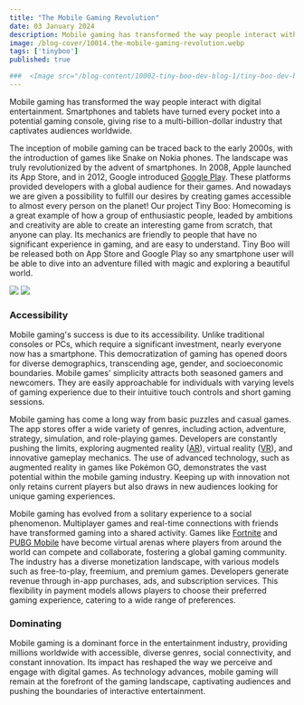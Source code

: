 ```yaml
---
title: "The Mobile Gaming Revolution"
date: 03 January 2024
description: Mobile gaming has transformed the way people interact with digital entertainment.
image: /blog-cover/10014.the-mobile-gaming-revolution.webp
tags: ['tinyboo']
published: true

###  <Image src="/blog-content/10002-tiny-boo-dev-blog-1/tiny-boo-dev-blog-1-2.webp" class="mx-auto"></Image>
---
```


Mobile gaming has transformed the way people interact with digital entertainment. Smartphones and tablets have turned every pocket into a potential gaming console, giving rise to a multi-billion-dollar industry that captivates audiences worldwide.

The inception of mobile gaming can be traced back to the early 2000s, with the introduction of games like Snake on Nokia phones. The landscape was truly revolutionized by the advent of smartphones. In 2008, Apple launched its App Store, and in 2012, Google introduced [Google Play](https://play.google.com). These platforms provided developers with a global audience for their games. And nowadays we are given a possibility to fulfill our desires by creating games accessible to almost every person on the planet! Our project Tiny Boo: Homecoming is a great example of how a group of enthusiastic people, leaded by ambitions and creativity are able to create an interesting game from scratch, that anyone can play. Its mechanics are friendly to people that have no significant experience in gaming, and are easy to understand. Tiny Boo will be released both on App Store and Google Play so any smartphone user will be able to dive into an adventure filled with magic and exploring a beautiful world.

<Image src="/blog-content/10014-the-mobile-gaming-revolution/the-mobile-gaming-revolution-1.webp" class="mx-auto"></Image>
<Image src="/blog-content/10014-the-mobile-gaming-revolution/the-mobile-gaming-revolution-2.webp" class="mx-auto"></Image>

### Accessibility

Mobile gaming's success is due to its accessibility. Unlike traditional consoles or PCs, which require a significant investment, nearly everyone now has a smartphone. This democratization of gaming has opened doors for diverse demographics, transcending age, gender, and socioeconomic boundaries. Mobile games' simplicity attracts both seasoned gamers and newcomers. They are easily approachable for individuals with varying levels of gaming experience due to their intuitive touch controls and short gaming sessions.

Mobile gaming has come a long way from basic puzzles and casual games. The app stores offer a wide variety of genres, including action, adventure, strategy, simulation, and role-playing games. Developers are constantly pushing the limits, exploring augmented reality ([AR](https://en.wikipedia.org/wiki/Augmented_reality)), virtual reality ([VR](https://en.wikipedia.org/wiki/Virtual_reality)), and innovative gameplay mechanics. The use of advanced technology, such as augmented reality in games like Pokémon GO, demonstrates the vast potential within the mobile gaming industry. Keeping up with innovation not only retains current players but also draws in new audiences looking for unique gaming experiences.

Mobile gaming has evolved from a solitary experience to a social phenomenon. Multiplayer games and real-time connections with friends have transformed gaming into a shared activity. Games like [Fortnite](https://www.fortnite.com/) and [PUBG Mobile](https://www.pubgmobile.com) have become virtual arenas where players from around the world can compete and collaborate, fostering a global gaming community. The industry has a diverse monetization landscape, with various models such as free-to-play, freemium, and premium games. Developers generate revenue through in-app purchases, ads, and subscription services. This flexibility in payment models allows players to choose their preferred gaming experience, catering to a wide range of preferences.

### Dominating

Mobile gaming is a dominant force in the entertainment industry, providing millions worldwide with accessible, diverse genres, social connectivity, and constant innovation. Its impact has reshaped the way we perceive and engage with digital games. As technology advances, mobile gaming will remain at the forefront of the gaming landscape, captivating audiences and pushing the boundaries of interactive entertainment.
